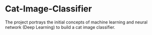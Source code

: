 # Cat-Image-Classifier
The project portrays the initial concepts of machine learning and neural network (Deep Learning) to build a cat image classifier.
